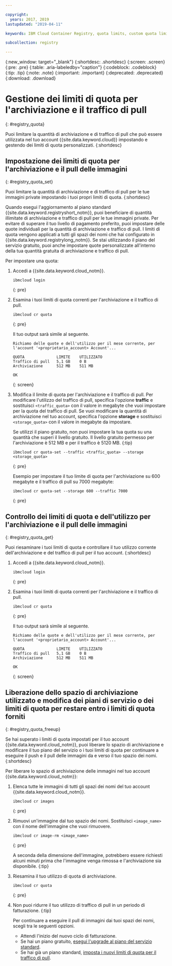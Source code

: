 ```yaml
---

copyright:
  years: 2017, 2019
lastupdated: "2019-04-11"

keywords: IBM Cloud Container Registry, quota limits, custom quota limits, pull traffic, quotas, storage,

subcollection: registry

---
```


{:new_window: target="_blank"}
{:shortdesc: .shortdesc}
{:screen: .screen}
{:pre: .pre}
{:table: .aria-labeledby="caption"}
{:codeblock: .codeblock}
{:tip: .tip}
{:note: .note}
{:important: .important}
{:deprecated: .deprecated}
{:download: .download}

# Gestione dei limiti di quota per l'archiviazione e il traffico di pull
{: #registry_quota}

Puoi limitare la quantità di archiviazione e di traffico di pull che può essere utilizzata nel tuo account {{site.data.keyword.cloud}} impostando e gestendo dei limiti
di quota personalizzati.
{:shortdesc}

## Impostazione dei limiti di quota per l'archiviazione e il pull delle immagini
{: #registry_quota_set}

Puoi limitare la quantità di archiviazione e di traffico di pull per le tue immagini private impostando
i tuoi propri limiti di quota.
{:shortdesc}

Quando esegui l'aggiornamento al piano standard {{site.data.keyword.registryshort_notm}},
puoi beneficiare di quantità illimitate di archiviazione e traffico di pull per le tue immagini
private. Per evitare di superare il tuo livello di pagamento preferito, puoi impostare delle quote individuali per la
quantità di archiviazione e traffico di pull. I limiti di quota vengono applicati a tutti gli spazi dei nomi che hai configurato
in {{site.data.keyword.registrylong_notm}}. Se stai utilizzando il piano del servizio gratuito, puoi anche impostare quote personalizzate all'interno della tua quantità gratuita di archiviazione e traffico di pull.

Per impostare una quota:

1. Accedi a {{site.data.keyword.cloud_notm}}.

    ```
    ibmcloud login
    ```
    {: pre}

2. Esamina i tuoi limiti di quota correnti per l'archiviazione e il traffico di pull.

    ```
    ibmcloud cr quota
    ```
    {: pre}

    Il tuo output
sarà simile al seguente.

    ```
    Richiamo delle quote e dell'utilizzo per il mese corrente, per l'account '<proprietario_account> Account'...

    QUOTA              LIMITE    UTILIZZATO
    Traffico di pull   5,1 GB    0 B
    Archiviazione      512 MB    511 MB

    OK
    ```
    {: screen}

3. Modifica il limite di quota per l'archiviazione e il traffico di pull. Per modificare l'utilizzo del traffico di pull, specifica l'opzione **traffic** e sostituisci `<traffic_quota>` con il valore in megabyte che vuoi impostare per la quota del traffico di pull. Se vuoi modificare la quantità di archiviazione nel tuo account, specifica l'opzione **storage** e sostituisci `<storage_quota>` con il valore in megabyte da impostare.

    Se utilizzi il piano gratuito, non puoi impostare la tua quota su una quantità che superi il livello gratuito. Il livello gratuito permesso per l'archiviazione è 512 MB e per il traffico è 5120 MB.
    {:tip}

    ```
    ibmcloud cr quota-set --traffic <traffic_quota> --storage <storage_quota>
    ```
    {: pre}

    Esempio
per impostare il tuo limite di quota per l'archiviazione su 600 megabyte e il traffico di pull su 7000 megabyte:

    ```
    ibmcloud cr quota-set --storage 600 --traffic 7000
    ```
    {: pre}

## Controllo dei limiti di quota e dell'utilizzo per l'archiviazione e il pull delle immagini
{: #registry_quota_get}

Puoi riesaminare i tuoi limiti di quota e controllare il tuo utilizzo corrente dell'archiviazione e del traffico di pull
per il tuo account.
{:shortdesc}

1. Accedi a {{site.data.keyword.cloud_notm}}.

    ```
    ibmcloud login
    ```
    {: pre}

2. Esamina i tuoi limiti di quota correnti per l'archiviazione e il traffico di pull.

    ```
    ibmcloud cr quota
    ```
    {: pre}

    Il tuo output
sarà simile al seguente.

    ```
    Richiamo delle quote e dell'utilizzo per il mese corrente, per l'account '<proprietario_account> Account'...

    QUOTA              LIMITE    UTILIZZATO
    Traffico di pull   5,1 GB    0 B
    Archiviazione      512 MB    511 MB

    OK
    ```
    {: screen}

## Liberazione dello spazio di archiviazione utilizzato e modifica dei piani di servizio o dei limiti di quota per restare entro i limiti di quota forniti
{: #registry_quota_freeup}

Se hai superato i limiti di quota impostati per il tuo account {{site.data.keyword.cloud_notm}}, puoi liberare lo spazio di archiviazione
e modificare il tuo piano del servizio o i tuoi limiti di quota per continuare a eseguire il push e il pull delle immagini da e verso
il tuo spazio dei nomi.
{:shortdesc}

Per liberare lo spazio di archiviazione delle immagini nel tuo account {{site.data.keyword.cloud_notm}}:

1. Elenca tutte le immagini di tutti gli spazi dei nomi del tuo account {{site.data.keyword.cloud_notm}}.

    ```
    ibmcloud cr images
    ```
    {: pre}

2. Rimuovi un'immagine dal tuo spazio dei nomi. Sostituisci `<image_name>` con il nome dell'immagine che vuoi rimuovere.

    ```
    ibmcloud cr image-rm <image_name>
    ```
    {: pre}

    A seconda della dimensione dell'immagine, potrebbero essere richiesti alcuni minuti prima che l'immagine venga rimossa e l'archiviazione sia disponibile.
    {:tip}

3. Riesamina il tuo utilizzo di quota di archiviazione.

    ```
    ibmcloud cr quota
    ```
    {: pre}

4. Non puoi ridurre il tuo utilizzo di traffico di pull in un periodo di fatturazione.
   {:tip}

    Per continuare a eseguire il pull di immagini dai tuoi spazi dei nomi, scegli tra le seguenti opzioni.

    - Attendi l'inizio del nuovo ciclo di fatturazione.
    - Se hai un piano gratuito, [esegui l'upgrade al piano del servizio
standard](/docs/services/Registry?topic=registry-registry_overview#registry_plan_upgrade).
    - Se hai già un piano standard, [imposta i nuovi limiti
di quota per il traffico di pull](#registry_quota_set).
